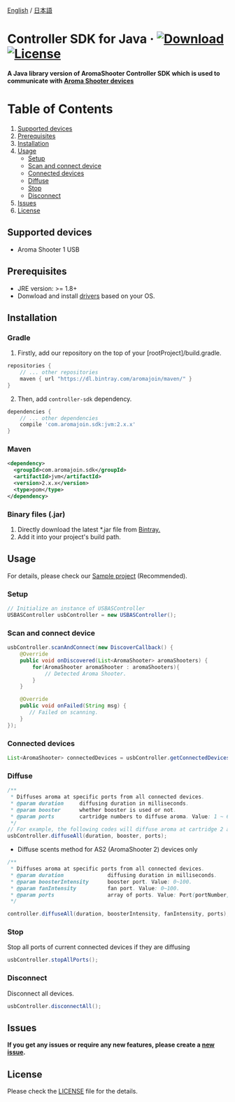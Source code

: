 [English](https://github.com/aromajoin/controller-sdk-java) / [日本語](README-JP.md)

# Controller SDK for Java &middot; [ ![Download](https://api.bintray.com/packages/aromajoin/maven/com.aromajoin.sdk%3Ajvm/images/download.svg) ](https://bintray.com/aromajoin/maven/com.aromajoin.sdk%3Ajvm/_latestVersion) [![License](https://img.shields.io/badge/license-Apache%202-4EB1BA.svg?style=flat-square)](https://www.apache.org/licenses/LICENSE-2.0.html)

**A Java library version of AromaShooter Controller SDK which is used to communicate with [Aroma Shooter devices](https://aromajoin.com/products/aroma-shooter)**  

# Table of Contents
1. [Supported devices](#supported-devices)  
2. [Prerequisites](#prerequisites)
3. [Installation](#installation)
4. [Usage](#usage)
    * [Setup](#setup)
    * [Scan and connect device](#scan-and-connect-device)
    * [Connected devices](#connected-devices)
    * [Diffuse](#diffuse)
    * [Stop](#stop)
    * [Disconnect](#disconnect)
5. [Issues](#issues)
7. [License](#license)


## Supported devices
* Aroma Shooter 1 USB

## Prerequisites
* JRE version: >= 1.8+
* Donwload and install [drivers](http://www.ftdichip.com/FTDrivers.htm) based on your OS.

## Installation
### Gradle

1. Firstly, add our repository on the top of your [rootProject]/build.gradle.
```gradle
repositories {
    // ... other repositories
    maven { url "https://dl.bintray.com/aromajoin/maven/" }
}
```
2. Then, add `controller-sdk` dependency.
```gradle
dependencies {
    // ... other dependencies
    compile 'com.aromajoin.sdk:jvm:2.x.x'
}
```
### Maven
```xml
<dependency>
  <groupId>com.aromajoin.sdk</groupId>
  <artifactId>jvm</artifactId>
  <version>2.x.x</version>
  <type>pom</type>
</dependency>
```
### Binary files (.jar)
1. Directly download the latest *.jar file from [Bintray.](https://bintray.com/aromajoin/maven/com.aromajoin.sdk%3Ajvm#files/com/aromajoin/sdk/jvm) 
2. Add it into your project's build path.

## Usage
For details, please check our [Sample project](https://github.com/aromajoin/controller-sdk-java/tree/master/Sample) (Recommended).

### Setup
```java
// Initialize an instance of USBASController
USBASController usbController = new USBASController();
```
### Scan and connect device

```java
usbController.scanAndConnect(new DiscoverCallback() {
    @Override
    public void onDiscovered(List<AromaShooter> aromaShooters) {
        for(AromaShooter aromaShooter : aromaShooters){
            // Detected Aroma Shooter.
        }
    }

    @Override
    public void onFailed(String msg) {
       // Failed on scanning.
    }
});
```

### Connected devices
```java
List<AromaShooter> connectedDevices = usbController.getConnectedDevices();
```

### Diffuse 
```java
/**
 * Diffuses aroma at specific ports from all connected devices.
 * @param duration     diffusing duration in milliseconds.
 * @param booster      whether booster is used or not. 
 * @param ports        cartridge numbers to diffuse aroma. Value: 1 ~ 6.
 */
// For example, the following codes will diffuse aroma at cartridge 2 and 5 for 3 seconds.
usbController.diffuseAll(duration, booster, ports);
```

* Diffuse scents method for AS2 (AromaShooter 2) devices only
```java
/**
 * Diffuses aroma at specific ports from all connected devices.
 * @param duration              diffusing duration in milliseconds.
 * @param boosterIntensity      booster port. Value: 0~100.
 * @param fanIntensity          fan port. Value: 0~100.
 * @param ports                 array of ports. Value: Port(portNumber, portIntensity)
 */

controller.diffuseAll(duration, boosterIntensity, fanIntensity, ports);
```

### Stop
Stop all ports of current connected devices if they are diffusing 
```java
usbController.stopAllPorts();
```
### Disconnect
Disconnect all devices.
```java
usbController.disconnectAll();
```
## Issues
**If you get any issues or require any new features, please create a [new issue](https://github.com/aromajoin/controller-sdk-java/issues).**


## License
Please check the [LICENSE](/LICENSE.md) file for the details.

